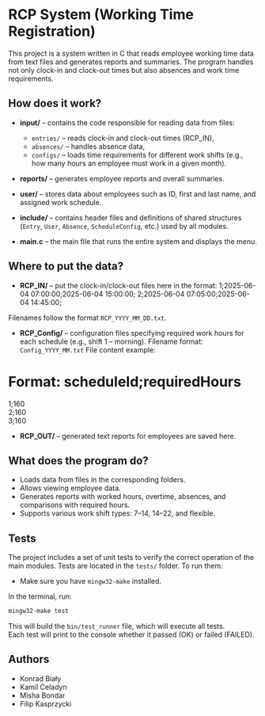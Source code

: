 # RCP System (Working Time Registration)

This project is a system written in C that reads employee working time data from text files and generates reports and summaries. The program handles not only clock-in and clock-out times but also absences and work time requirements.

## How does it work?

- **input/** – contains the code responsible for reading data from files:
  - `entries/` – reads clock-in and clock-out times (RCP_IN),
  - `absences/` – handles absence data,
  - `configs/` – loads time requirements for different work shifts (e.g., how many hours an employee must work in a given month).

- **reports/** – generates employee reports and overall summaries.

- **user/** – stores data about employees such as ID, first and last name, and assigned work schedule.

- **include/** – contains header files and definitions of shared structures (`Entry`, `User`, `Absence`, `ScheduleConfig`, etc.) used by all modules.

- **main.c** – the main file that runs the entire system and displays the menu.

## Where to put the data?

- **RCP_IN/** – put the clock-in/clock-out files here in the format:
1;2025-06-04 07:00:00;2025-06-04 15:00:00;
2;2025-06-04 07:05:00;2025-06-04 14:45:00;

Filenames follow the format `RCP_YYYY_MM_DD.txt`.

- **RCP_Config/** – configuration files specifying required work hours for each schedule (e.g., shift 1 – morning).
Filename format: `Config_YYYY_MM.txt`
File content example:

# Format: scheduleId;requiredHours
1;160  
2;160  
3;160

- **RCP_OUT/** – generated text reports for employees are saved here.

## What does the program do?

- Loads data from files in the corresponding folders.
- Allows viewing employee data.
- Generates reports with worked hours, overtime, absences, and comparisons with required hours.
- Supports various work shift types: 7–14, 14–22, and flexible.

## Tests

The project includes a set of unit tests to verify the correct operation of the main modules.
Tests are located in the `tests/` folder. To run them:

- Make sure you have `mingw32-make` installed.

In the terminal, run:

```bash
mingw32-make test
```
This will build the `bin/test_runner` file, which will execute all tests.  
Each test will print to the console whether it passed (OK) or failed (FAILED).

## Authors

- Konrad Biały  
- Kamil Celadyn  
- Misha Bondar  
- Filip Kasprzycki
